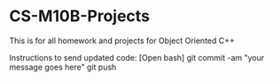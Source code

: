 # CS-M10B-Projects
This is for all homework and projects for Object Oriented C++

Instructions to send updated code:
[Open bash]
git commit -am "your message goes here"
git push